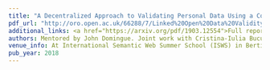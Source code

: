 ```yaml
---
title: "A Decentralized Approach to Validating Personal Data Using a Combination of Blockchains and Linked Data"
pdf_url: "http://oro.open.ac.uk/66288/7/Linked%20Open%20Data%20Validity%20ISWS%202018.pdf"
additional_links: <a href="https://arxiv.org/pdf/1903.12554">Full report</a>
authors: Mentored by John Domingue. Joint work with Cristina-Iulia Bucur, Fiorela Ciroku, Tatiana Makhalova, Ettore Rizza, Dalia Varanka, Michael Wolowyk
venue_info: At International Semantic Web Summer School (ISWS) in Bertinoro, Italy
pub_year: 2018
---
```


